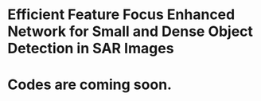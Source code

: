 # Efficient Feature Focus Enhanced Network for Small and Dense Object Detection in SAR Images


# Codes are coming soon.
